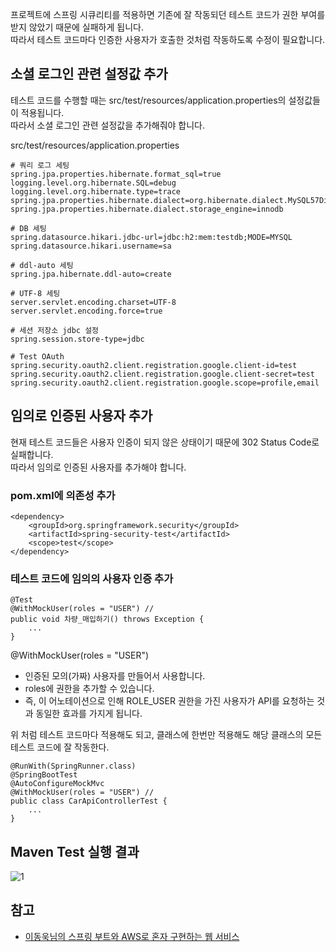 프로젝트에 스프링 시큐리티를 적용하면 기존에 잘 작동되던 테스트 코드가 권한 부여를 받지 않았기 때문에 실패하게 됩니다.   
따라서 테스트 코드마다 인증한 사용자가 호출한 것처럼 작동하도록 수정이 필요합니다.   

## 소셜 로그인 관련 설정값 추가
테스트 코드를 수행할 때는 src/test/resources/application.properties의 설정값들이 적용됩니다.   
따라서 소셜 로그인 관련 설정값을 추가해줘야 합니다.   

src/test/resources/application.properties
```
# 쿼리 로그 세팅
spring.jpa.properties.hibernate.format_sql=true
logging.level.org.hibernate.SQL=debug
logging.level.org.hibernate.type=trace
spring.jpa.properties.hibernate.dialect=org.hibernate.dialect.MySQL57Dialect
spring.jpa.properties.hibernate.dialect.storage_engine=innodb

# DB 세팅
spring.datasource.hikari.jdbc-url=jdbc:h2:mem:testdb;MODE=MYSQL
spring.datasource.hikari.username=sa

# ddl-auto 세팅
spring.jpa.hibernate.ddl-auto=create

# UTF-8 세팅
server.servlet.encoding.charset=UTF-8
server.servlet.encoding.force=true

# 세션 저장소 jdbc 설정
spring.session.store-type=jdbc

# Test OAuth
spring.security.oauth2.client.registration.google.client-id=test
spring.security.oauth2.client.registration.google.client-secret=test
spring.security.oauth2.client.registration.google.scope=profile,email
```

## 임의로 인증된 사용자 추가
현재 테스트 코드들은 사용자 인증이 되지 않은 상태이기 때문에 302 Status Code로 실패합니다.   
따라서 임의로 인증된 사용자를 추가해야 합니다.   

### pom.xml에 의존성 추가
```
<dependency>
    <groupId>org.springframework.security</groupId>
    <artifactId>spring-security-test</artifactId>
    <scope>test</scope>
</dependency>
```

### 테스트 코드에 임의의 사용자 인증 추가
```
@Test
@WithMockUser(roles = "USER") //
public void 차량_매입하기() throws Exception {
    ...
}
```
@WithMockUser(roles = "USER")
* 인증된 모의(가짜) 사용자를 만들어서 사용합니다.
* roles에 권한을 추가할 수 있습니다.
* 즉, 이 어노테이션으로 인해 ROLE_USER 권한을 가진 사용자가 API를 요청하는 것과 동일한 효과를 가지게 됩니다.

위 처럼 테스트 코드마다 적용해도 되고, 클래스에 한번만 적용해도 해당 클래스의 모든 테스트 코드에 잘 작동한다.
```
@RunWith(SpringRunner.class)
@SpringBootTest
@AutoConfigureMockMvc
@WithMockUser(roles = "USER") //
public class CarApiControllerTest {
    ...
}
```

## Maven Test 실행 결과
![1]()

## 참고
* [이동욱님의 스프링 부트와 AWS로 혼자 구현하는 웹 서비스](https://jojoldu.tistory.com/463)